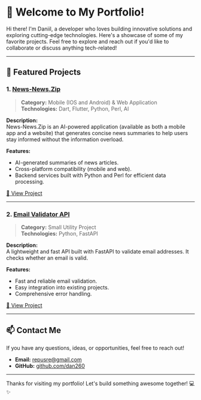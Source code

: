 # 👋 Welcome to My Portfolio!

Hi there! I'm Daniil, a developer who loves building innovative solutions and exploring cutting-edge technologies. Here's a showcase of some of my favorite projects. Feel free to explore and reach out if you'd like to collaborate or discuss anything tech-related!

---

## 🚀 Featured Projects

### 1. [News-News.Zip](https://news-news.zip/)
> **Category:** Mobile (IOS and Android) & Web Application  
> **Technologies:** Dart, Flutter, Python, Perl, AI

**Description:**  
News-News.Zip is an AI-powered application (available as both a mobile app and a website) that generates concise news summaries to help users stay informed without the information overload. 

**Features:**
- AI-generated summaries of news articles.
- Cross-platform compatibility (mobile and web).
- Backend services built with Python and Perl for efficient data processing.

[🔗 View Project](https://news-news.zip/)

---

### 2. [Email Validator API](https://github.com/dan260/email-validation-python)
> **Category:** Small Utility Project  
> **Technologies:** Python, FastAPI

**Description:**  
A lightweight and fast API built with FastAPI to validate email addresses. It checks whether an email is valid.

**Features:**
- Fast and reliable email validation.
- Easy integration into existing projects.
- Comprehensive error handling.

[🔗 View Project](https://github.com/dan260/email-validation-python)

---

## 📫 Contact Me
If you have any questions, ideas, or opportunities, feel free to reach out!

- **Email:** [repusre@gmail.com](repusre@gmail.com)  
- **GitHub:** [github.com/dan260](https://github.com/dan260)

---

Thanks for visiting my portfolio! Let's build something awesome together! 💻✨
